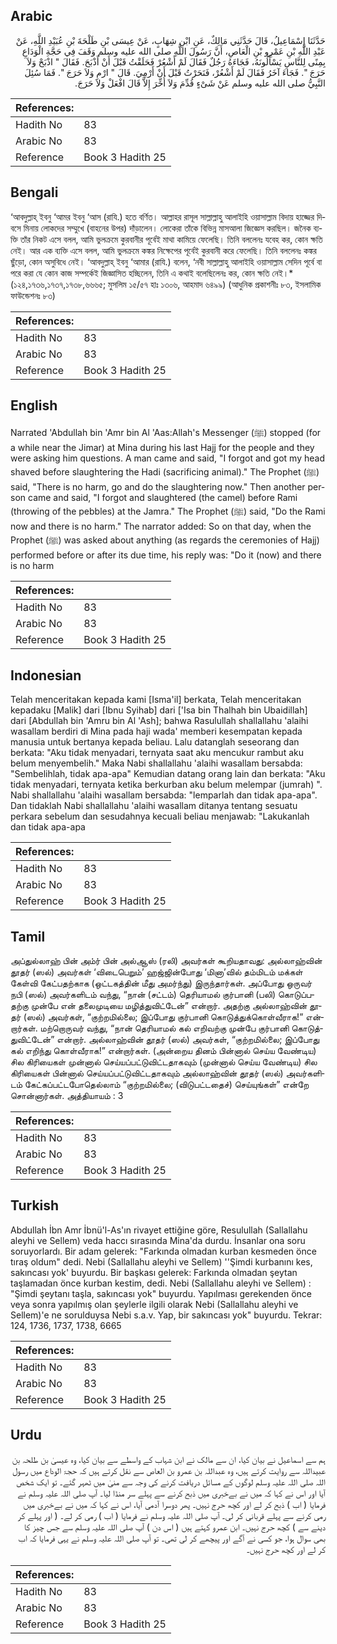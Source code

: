 ## Arabic


<div dir="rtl" lang="ar" style={{fontSize:'larger',backgroundColor:'#f8f9fa',padding:20}}>
حَدَّثَنَا إِسْمَاعِيلُ، قَالَ حَدَّثَنِي مَالِكٌ، عَنِ ابْنِ شِهَابٍ، عَنْ عِيسَى بْنِ طَلْحَةَ بْنِ عُبَيْدِ اللَّهِ، عَنْ عَبْدِ اللَّهِ بْنِ عَمْرِو بْنِ الْعَاصِ، أَنَّ رَسُولَ اللَّهِ صلى الله عليه وسلم وَقَفَ فِي حَجَّةِ الْوَدَاعِ بِمِنًى لِلنَّاسِ يَسْأَلُونَهُ، فَجَاءَهُ رَجُلٌ فَقَالَ لَمْ أَشْعُرْ فَحَلَقْتُ قَبْلَ أَنْ أَذْبَحَ‏.‏ فَقَالَ ‏"‏ اذْبَحْ وَلاَ حَرَجَ ‏"‏‏.‏ فَجَاءَ آخَرُ فَقَالَ لَمْ أَشْعُرْ، فَنَحَرْتُ قَبْلَ أَنْ أَرْمِيَ‏.‏ قَالَ ‏"‏ ارْمِ وَلاَ حَرَجَ ‏"‏‏.‏ فَمَا سُئِلَ النَّبِيُّ صلى الله عليه وسلم عَنْ شَىْءٍ قُدِّمَ وَلاَ أُخِّرَ إِلاَّ قَالَ افْعَلْ وَلاَ حَرَجَ‏.‏
</div>
<div style={{backgroundColor:'#f8f9fa',padding:20, marginBottom: 10}}><table> <thead> <tr> <th>References:</th> <th></th> </tr> </thead> <tbody><tr><td>Hadith No</td><td>83</td></tr><tr><td>Arabic No</td><td>83</td></tr><tr><td>Reference</td><td>Book 3 Hadith 25</td></tr></tbody></table></div>

## Bengali


<div dir="ltr" lang="bn" style={{fontSize:'larger',backgroundColor:'#f8f9fa',padding:20}}>
‘আবদুল্লাহ্ ইবনু ‘আমর ইবনু ‘আস (রাযি.) হতে বর্ণিত। আল্লাহর রাসূল সাল্লাল্লাহু আলাইহি ওয়াসাল্লাম বিদায় হাজ্জের দিবসে মিনায় লোকদের সম্মুখে (বাহনের উপর) দাঁড়ালেন। লোকেরা তাঁকে বিভিন্ন মাসআলা জিজ্ঞেস করছিল। জনৈক ব্যক্তি তাঁর নিকট এসে বলল, আমি ভুলক্রমে কুরবানীর পূর্বেই মাথা কামিয়ে ফেলেছি। তিনি বললেনঃ যবেহ কর, কোন ক্ষতি নেই। আর এক ব্যক্তি এসে বলল, আমি ভুলক্রমে কঙ্কর নিক্ষেপের পূর্বেই কুরবানী করে ফেলেছি। তিনি বললেনঃ কঙ্কর ছুঁড়ো, কোন অসুবিধে নেই। ‘আবদুল্লাহ্ ইবনু ‘আমার (রাযি.) বলেন, ‘নবী সাল্লাল্লাহু আলাইহি ওয়াসাল্লাম সেদিন পূর্বে বা পরে করা যে কোন কাজ সম্পর্কেই জিজ্ঞাসিত হচ্ছিলেন, তিনি এ কথাই বলেছিলেনঃ কর, কোন ক্ষতি নেই।* (১২৪,১৭৩৬,১৭৩৭,১৭৩৮,৬৬৬৫; মুসলিম ১৫/৫৭ হাঃ ১৩০৬, আহমাদ ৬৪৯৯) (আধুনিক প্রকাশনীঃ ৮৩, ইসলামিক ফাউন্ডেশনঃ ৮৩)
</div>
<div style={{backgroundColor:'#f8f9fa',padding:20, marginBottom: 10}}><table> <thead> <tr> <th>References:</th> <th></th> </tr> </thead> <tbody><tr><td>Hadith No</td><td>83</td></tr><tr><td>Arabic No</td><td>83</td></tr><tr><td>Reference</td><td>Book 3 Hadith 25</td></tr></tbody></table></div>

## English


<div dir="ltr" lang="en" style={{fontSize:'larger',backgroundColor:'#f8f9fa',padding:20}}>
Narrated 'Abdullah bin 'Amr bin Al 'Aas:Allah's Messenger (ﷺ) stopped (for a while near the Jimar) at Mina during his last Hajj for the people and they were asking him questions. A man came and said, "I forgot and got my head shaved before slaughtering the Hadi (sacrificing animal)." The Prophet (ﷺ) said, "There is no harm, go and do the slaughtering now." Then another person came and said, "I forgot and slaughtered (the camel) before Rami (throwing of the pebbles) at the Jamra." The Prophet (ﷺ) said, "Do the Rami now and there is no harm." The narrator added: So on that day, when the Prophet (ﷺ) was asked about anything (as regards the ceremonies of Hajj) performed before or after its due time, his reply was: "Do it (now) and there is no harm
</div>
<div style={{backgroundColor:'#f8f9fa',padding:20, marginBottom: 10}}><table> <thead> <tr> <th>References:</th> <th></th> </tr> </thead> <tbody><tr><td>Hadith No</td><td>83</td></tr><tr><td>Arabic No</td><td>83</td></tr><tr><td>Reference</td><td>Book 3 Hadith 25</td></tr></tbody></table></div>

## Indonesian


<div dir="ltr" lang="id" style={{fontSize:'larger',backgroundColor:'#f8f9fa',padding:20}}>
Telah menceritakan kepada kami [Isma'il] berkata, Telah menceritakan kepadaku [Malik] dari [Ibnu Syihab] dari ['Isa bin Thalhah bin Ubaidillah] dari [Abdullah bin 'Amru bin Al 'Ash]; bahwa Rasulullah shallallahu 'alaihi wasallam berdiri di Mina pada haji wada' memberi kesempatan kepada manusia untuk bertanya kepada beliau. Lalu datanglah seseorang dan berkata: "Aku tidak menyadari, ternyata saat aku mencukur rambut aku belum menyembelih." Maka Nabi shallallahu 'alaihi wasallam bersabda: "Sembelihlah, tidak apa-apa" Kemudian datang orang lain dan berkata: "Aku tidak menyadari, ternyata ketika berkurban aku belum melempar (jumrah) ". Nabi shallallahu 'alaihi wasallam bersabda: "lemparlah dan tidak apa-apa". Dan tidaklah Nabi shallallahu 'alaihi wasallam ditanya tentang sesuatu perkara sebelum dan sesudahnya kecuali beliau menjawab: "Lakukanlah dan tidak apa-apa
</div>
<div style={{backgroundColor:'#f8f9fa',padding:20, marginBottom: 10}}><table> <thead> <tr> <th>References:</th> <th></th> </tr> </thead> <tbody><tr><td>Hadith No</td><td>83</td></tr><tr><td>Arabic No</td><td>83</td></tr><tr><td>Reference</td><td>Book 3 Hadith 25</td></tr></tbody></table></div>

## Tamil


<div dir="ltr" lang="ta" style={{fontSize:'larger',backgroundColor:'#f8f9fa',padding:20}}>
அப்துல்லாஹ் பின் அம்ர் பின் அல்ஆஸ் (ரலி) அவர்கள் கூறியதாவது: அல்லாஹ்வின் தூதர் (ஸல்) அவர்கள் ‘விடைபெறும்’ ஹஜ்ஜின்போது ‘மினா’வில் தம்மிடம் மக்கள் கேள்வி கேட்பதற்காக (ஒட்டகத்தின் மீது அமர்ந்து) இருந்தார்கள். அப்போது ஒருவர் நபி (ஸல்) அவர்களிடம் வந்து, “நான் (சட்டம்) தெரியாமல் குர்பானி (பலி) கொடுப்பதற்கு முன்பே என் தலைமுடியை மழித்துவிட்டேன்” என்றார். அதற்கு அல்லாஹ்வின் தூதர் (ஸல்) அவர்கள், “குற்றமில்லை; இப்போது குர்பானி கொடுத்துக்கொள்வீராக!” என்றார்கள். மற்றொருவர் வந்து, “நான் தெரியாமல் கல் எறிவற்கு முன்பே குர்பானி கொடுத்துவிட்டேன்” என்றார். அல்லாஹ்வின் தூதர் (ஸல்) அவர்கள், “குற்றமில்லை; இப்போது கல் எறிந்து கொள்வீராக!” என்றார்கள். (அன்றைய தினம் பின்னால் செய்ய வேண்டிய) சில கிரியைகள் முன்னால் செய்யப்பட்டுவிட்டதாகவும் (முன்னால் செய்ய வேண்டிய) சில கிரியைகள் பின்னால் செய்யப்பட்டுவிட்டதாகவும் அல்லாஹ்வின் தூதர் (ஸல்) அவர்களிடம் கேட்கப்பட்டபோதெல்லாம் “குற்றமில்லை; (விடுபட்டதைச்) செய்யுங்கள்” என்றே சொன்னார்கள். அத்தியாயம் : 3
</div>
<div style={{backgroundColor:'#f8f9fa',padding:20, marginBottom: 10}}><table> <thead> <tr> <th>References:</th> <th></th> </tr> </thead> <tbody><tr><td>Hadith No</td><td>83</td></tr><tr><td>Arabic No</td><td>83</td></tr><tr><td>Reference</td><td>Book 3 Hadith 25</td></tr></tbody></table></div>

## Turkish


<div dir="ltr" lang="tr" style={{fontSize:'larger',backgroundColor:'#f8f9fa',padding:20}}>
Abdullah İbn Amr İbnü'l-As'ın rivayet ettiğine göre, Resulullah (Sallallahu aleyhi ve Sellem) veda haccı sırasında Mina'da durdu. İnsanlar ona soru soruyorlardı. Bir adam gelerek: "Farkında olmadan kurban kesmeden önce tıraş oldum" dedi. Nebi (Sallallahu aleyhi ve Sellem) ''Şimdi kurbanını kes, sakıncası yok' buyurdu. Bir başkası gelerek: Farkında olmadan şeytan taşlamadan önce kurban kestim, dedi. Nebi (Sallallahu aleyhi ve Sellem) : "Şimdi şeytanı taşla, sakıncası yok" buyurdu. Yapılması gerekenden önce veya sonra yapılmış olan şeylerle ilgili olarak Nebi (Sallallahu aleyhi ve Sellem)'e ne sorulduysa Nebi s.a.v. Yap, bir sakıncası yok" buyurdu. Tekrar: 124, 1736, 1737, 1738, 6665
</div>
<div style={{backgroundColor:'#f8f9fa',padding:20, marginBottom: 10}}><table> <thead> <tr> <th>References:</th> <th></th> </tr> </thead> <tbody><tr><td>Hadith No</td><td>83</td></tr><tr><td>Arabic No</td><td>83</td></tr><tr><td>Reference</td><td>Book 3 Hadith 25</td></tr></tbody></table></div>

## Urdu


<div dir="rtl" lang="ur" style={{fontSize:'larger',backgroundColor:'#f8f9fa',padding:20}}>
ہم سے اسماعیل نے بیان کیا، ان سے مالک نے ابن شہاب کے واسطے سے بیان کیا، وہ عیسیٰ بن طلحہ بن عبیداللہ سے روایت کرتے ہیں، وہ عبداللہ بن عمرو بن العاص سے نقل کرتے ہیں کہ حجۃ الوداع میں رسول اللہ صلی اللہ علیہ وسلم لوگوں کے مسائل دریافت کرنے کی وجہ سے منیٰ میں ٹھہر گئے۔ تو ایک شخص آیا اور اس نے کہا کہ میں نے بےخبری میں ذبح کرنے سے پہلے سر منڈا لیا۔ آپ صلی اللہ علیہ وسلم نے فرمایا ( اب ) ذبح کر لے اور کچھ حرج نہیں۔ پھر دوسرا آدمی آیا، اس نے کہا کہ میں نے بےخبری میں رمی کرنے سے پہلے قربانی کر لی۔ آپ صلی اللہ علیہ وسلم نے فرمایا ( اب ) رمی کر لے۔ ( اور پہلے کر دینے سے ) کچھ حرج نہیں۔ ابن عمرو کہتے ہیں ( اس دن ) آپ صلی اللہ علیہ وسلم سے جس چیز کا بھی سوال ہوا، جو کسی نے آگے اور پیچھے کر لی تھی۔ تو آپ صلی اللہ علیہ وسلم نے یہی فرمایا کہ اب کر لے اور کچھ حرج نہیں۔
</div>
<div style={{backgroundColor:'#f8f9fa',padding:20, marginBottom: 10}}><table> <thead> <tr> <th>References:</th> <th></th> </tr> </thead> <tbody><tr><td>Hadith No</td><td>83</td></tr><tr><td>Arabic No</td><td>83</td></tr><tr><td>Reference</td><td>Book 3 Hadith 25</td></tr></tbody></table></div>